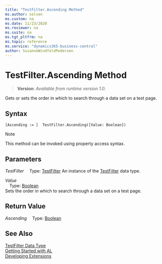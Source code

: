 ```yaml
---
title: "TestFilter.Ascending Method"
ms.author: solsen
ms.custom: na
ms.date: 11/23/2020
ms.reviewer: na
ms.suite: na
ms.tgt_pltfrm: na
ms.topic: reference
ms.service: "dynamics365-business-central"
author: SusanneWindfeldPedersen
---
```

[//]: # (START>DO_NOT_EDIT)
[//]: # (IMPORTANT:Do not edit any of the content between here and the END>DO_NOT_EDIT.)
[//]: # (Any modifications should be made in the .xml files in the ModernDev repo.)
# TestFilter.Ascending Method
> **Version**: _Available from runtime version 1.0._

Gets or sets the order in which to search through a data set on a test page.


## Syntax
```
[Ascending := ]  TestFilter.Ascending([Value: Boolean])
```
> [!NOTE]
> This method can be invoked using property access syntax.
## Parameters
*TestFilter*
&emsp;Type: [TestFilter](testfilter-data-type.md)
An instance of the [TestFilter](testfilter-data-type.md) data type.

*Value*  
&emsp;Type: [Boolean](../boolean/boolean-data-type.md)  
Sets the order in which to search through a data set on a test page.  


## Return Value
*Ascending*
&emsp;Type: [Boolean](../boolean/boolean-data-type.md)



[//]: # (IMPORTANT: END>DO_NOT_EDIT)
## See Also
[TestFilter Data Type](testfilter-data-type.md)  
[Getting Started with AL](../../devenv-get-started.md)  
[Developing Extensions](../../devenv-dev-overview.md)
